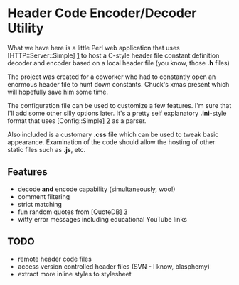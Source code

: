 Header Code Encoder/Decoder Utility 
====================================

What we have here is a little Perl web application that uses [HTTP::Server::Simple] [1] to host a C-style header file constant definition decoder and encoder based on a local header file (you know, those **.h** files)

The project was created for a coworker who had to constantly open an enormous header file to hunt down constants. Chuck's xmas present which will hopefully save him some time.

The configuration file can be used to customize a few features. I'm sure that I'll add some other silly options later. It's a pretty self explanatory **.ini**-style format that uses [Config::Simple] [2] as a parser.  

Also included is a customary **.css** file which can be used to tweak basic appearance. Examination of the code should allow the hosting of other static files such as **.js**, etc.   

Features
---------

* decode **and** encode capability (simultaneously, woo!)
* comment filtering
* strict matching
* fun random quotes from [QuoteDB] [3]
* witty error messages including educational YouTube links

TODO
-----

* remote header code files
* access version controlled header files (SVN - I know, blasphemy)
* extract more inline styles to stylesheet

[1]: http://search.cpan.org/~jesse/HTTP-Server-Simple-0.44/lib/HTTP/Server/Simple.pm	"HTTP::Server::Simple"
[2]: http://search.cpan.org/~sherzodr/Config-Simple-4.59/Simple.pm "Config::Simple"
[3]: http://www.quotedb.com/	"QuoteDB"
